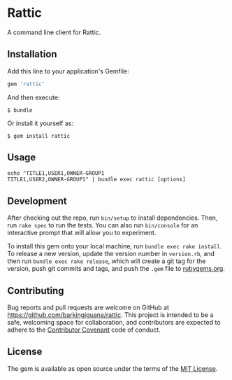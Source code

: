 # Rattic

A command line client for Rattic.

## Installation

Add this line to your application's Gemfile:

```ruby
gem 'rattic'
```

And then execute:

    $ bundle

Or install it yourself as:

    $ gem install rattic

## Usage

```
echo "TITLE1,USER1,OWNER-GROUP1
TITLE1,USER2,OWNER-GROUP1" | bundle exec rattic [options]
```

## Development

After checking out the repo, run `bin/setup` to install dependencies. Then, run `rake spec` to run the tests. You can also run `bin/console` for an interactive prompt that will allow you to experiment.

To install this gem onto your local machine, run `bundle exec rake install`. To release a new version, update the version number in `version.rb`, and then run `bundle exec rake release`, which will create a git tag for the version, push git commits and tags, and push the `.gem` file to [rubygems.org](https://rubygems.org).

## Contributing

Bug reports and pull requests are welcome on GitHub at https://github.com/barkingiguana/rattic. This project is intended to be a safe, welcoming space for collaboration, and contributors are expected to adhere to the [Contributor Covenant](http://contributor-covenant.org) code of conduct.


## License

The gem is available as open source under the terms of the [MIT License](http://opensource.org/licenses/MIT).

